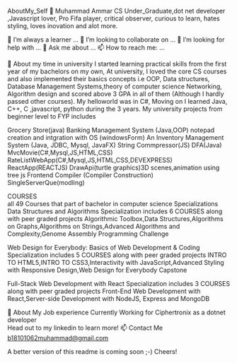 AboutMy_Self 🤔
Muhammad Ammar
CS Under_Graduate,dot net developer ,Javascript lover, Pro Fifa player, critical observer, curious to learn, hates styling, loves inovation and alot more.

🌱 I’m always a learner ...
👯 I’m looking to collaborate on ...
🤔 I’m looking for help with ...
💬 Ask me about ...
📫 How to reach me: ...

🧐 About my time in university
I started learning practical skills from the first year of my bachelors on my own, At university, I loved the core CS courses and also implemented their basics concepts i.e OOP, Data structures, Database Management Systems,theory of computer science Networking, Algorithm design and scored above 3 GPA in all of them (Although I hardly passed other courses). My helloworld was in C#, Moving on I learned Java, C++, C ,javascript, python during the 3 years. My university projects from beginner level to FYP includes

Grocery Store(java)
Banking Management System (Java,OOP)
notepad creation and intgration with OS (windowsForm)
An Inventory Management System (Java, JDBC, Mysql, JavaFX)
String Commpressor(JS)
DFA(Java)
MvcMovie(C#,Mysql,JS,HTML,CSS)
RateListWebApp(C#,Mysql,JS,HTML,CSS,DEVEXPRESS)
ReactApp(REACTJS)
DrawApi(turtle graphics)3D scenes,animation using tree js
Frontend Compiler (Compiler Construction)
SingleServerQue(modling)

COURSES  
all 49 Courses that part of bachelor in computer science 
Specializations
Data Structures and Algorithms Specialization includes 6 COURSES along with peer graded projects
Algorithmic Toolbox,Data Structures,Algorithms on Graphs,Algorithms on Strings,Advanced Algorithms and Complexity,Genome Assembly Programming Challenge

Web Design for Everybody: Basics of Web Development & Coding Specialization  includes 5 COURSES along with peer graded projects
INTRO TO HTML5,INTRO TO CSS3,Interactivity with JavaScript,Advanced Styling with Responsive Design,Web Design for Everybody Capstone

Full-Stack Web Development with React Specialization  includes 3 COURSES along with peer graded projects
Front-End Web Development with React,Server-side Development with NodeJS, Express and MongoDB


👯 About My Job experience
Currently Working for Ciphertronix as a dotnet developer  
Head out to my linkedin to learn more!
📫 Contact Me
b18101062muhammad@gmail.com

A better version of this readme is coming soon ;-) Cheers!

